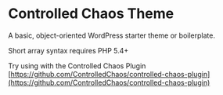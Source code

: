 Controlled Chaos Theme
========================
A basic, object-oriented WordPress starter theme or boilerplate.

Short array syntax requires PHP 5.4+

Try using with the Controlled Chaos Plugin
[https://github.com/ControlledChaos/controlled-chaos-plugin](https://github.com/ControlledChaos/controlled-chaos-plugin)